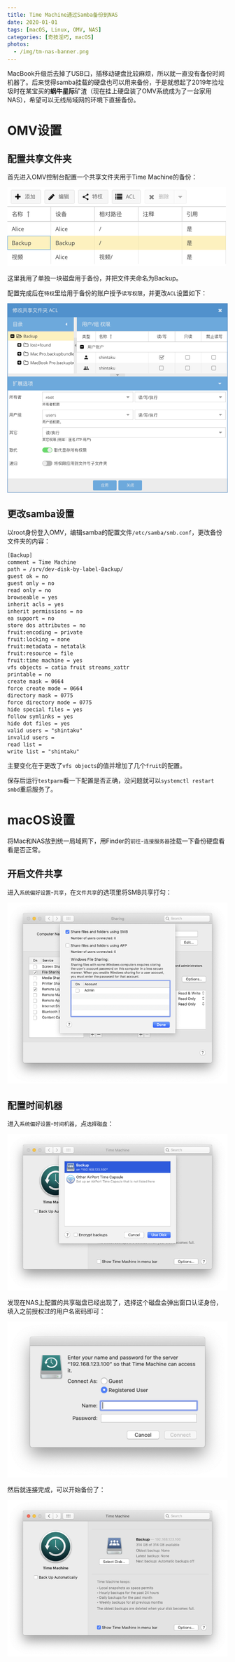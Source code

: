 ```yaml
---
title: Time Machine通过Samba备份到NAS
date: 2020-01-01
tags: [macOS, Linux, OMV, NAS]
categories: [奇技淫巧, macOS]
photos:
  - /img/tm-nas-banner.png
---
```

MacBook升级后去掉了USB口，插移动硬盘比较麻烦，所以就一直没有备份时间机器了。后来觉得samba挂载的硬盘也可以用来备份，于是就想起了2019年捡垃圾时在某宝买的**蜗牛星际**矿渣（现在挂上硬盘装了OMV系统成为了一台家用NAS），希望可以无线局域网的环境下直接备份。

# OMV设置
## 配置共享文件夹
首先进入OMV控制台配置一个共享文件夹用于Time Machine的备份：

![共享文件夹](/img/tm-nas-shared-folder.png)

这里我用了单独一块磁盘用于备份，并把文件夹命名为Backup。

配置完成后在`特权`里给用于备份的账户授予`读写权限`，并更改`ACL`设置如下：

![修改ACL](/img/tm-nas-acl.png)

## 更改samba设置
以root身份登入OMV，编辑samba的配置文件`/etc/samba/smb.conf`，更改备份文件夹的内容：

```
[Backup]
comment = Time Machine
path = /srv/dev-disk-by-label-Backup/
guest ok = no
guest only = no
read only = no
browseable = yes
inherit acls = yes
inherit permissions = no
ea support = no
store dos attributes = no
fruit:encoding = private
fruit:locking = none
fruit:metadata = netatalk
fruit:resource = file
fruit:time machine = yes
vfs objects = catia fruit streams_xattr
printable = no
create mask = 0664
force create mode = 0664
directory mask = 0775
force directory mode = 0775
hide special files = yes
follow symlinks = yes
hide dot files = yes
valid users = "shintaku"
invalid users =
read list =
write list = "shintaku"
```

主要变化在于更改了`vfs objects`的值并增加了几个`fruit`的配置。

保存后运行`testparm`看一下配置是否正确，没问题就可以`systemctl restart smbd`重启服务了。

# macOS设置
将Mac和NAS放到统一局域网下，用Finder的`前往`-`连接服务器`挂载一下备份硬盘看看是否正常。

## 开启文件共享
进入`系统偏好设置`-`共享`，在`文件共享`的选项里将SMB共享打勾：

![文件共享](/img/tm-nas-sharing.png)

## 配置时间机器
进入`系统偏好设置`-`时间机器`，点`选择磁盘`：

![选择磁盘](/img/tm-nas-select-disk.png)

发现在NAS上配置的共享磁盘已经出现了，选择这个磁盘会弹出窗口认证身份，填入之前授权过的用户名密码即可：

![登录](/img/tm-nas-access.png)

然后就连接完成，可以开始备份了：

![备份](/img/tm-nas-backup.png)
